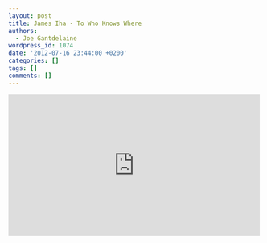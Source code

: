 ```yaml
---
layout: post
title: James Iha - To Who Knows Where
authors:
  - Joe Gantdelaine
wordpress_id: 1074
date: '2012-07-16 23:44:00 +0200'
categories: []
tags: []
comments: []
---
```

<iframe width="500" height="281" src="http://www.youtube.com/embed/7ZdeH2V0gNE" frameborder="0" allowfullscreen></iframe>

